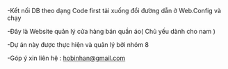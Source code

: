 -Kết nối DB theo dạng Code first tải xuống đổi đường dẫn ở Web.Config và chạy

-Đây là Website quản lý cửa hàng bán quần áo( Chủ yếu dành cho nam )

-Dự án này được thực hiện và quản lý bởi nhóm 8 

-Góp ý xin liên hệ : hobinhan@gmail.com 
